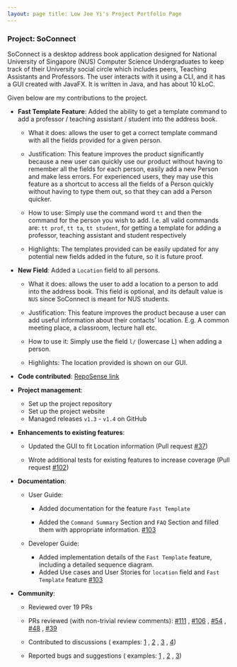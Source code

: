 ```yaml
---
layout: page title: Low Joe Yi's Project Portfolio Page
---
```


### Project: SoConnect

SoConnect is a desktop address book application designed for National University of Singapore (NUS) Computer Science
Undergraduates to keep track of their University social circle which includes peers, Teaching Assistants and Professors.
The user interacts with it using a CLI, and it has a GUI created with JavaFX. It is written in Java, and has about 10
kLoC.

Given below are my contributions to the project.

* **Fast Template Feature**: Added the ability to get a template command to add a professor / teaching assistant /
  student into the address book.

    * What it does: allows the user to get a correct template command with all the fields provided for a given person.

    * Justification: This feature improves the product significantly because a new user can quickly use our product
      without having to remember all the fields for each person, easily add a new Person and make less errors. For
      experienced users, they may use this feature as a shortcut to access all the fields of a Person quickly without
      having to type them out, so that they can add a Person quicker.

    * How to use: Simply use the command word `tt` and then the command for the person you wish to add. I.e. all valid
      commands are: `tt prof`, `tt ta`, `tt student`, for getting a template for adding a professor, teaching assistant
      and student respectively

    * Highlights: The templates provided can be easily updated for any potential new fields added in the future, so it
      is future proof.


* **New Field**: Added a `Location` field to all persons.

    * What it does: allows the user to add a location to a person to add into the address book. This field is optional,
      and its default value is `NUS` since SoConnect is meant for NUS students.

    * Justification: This feature improves the product because a user can add useful information about their contacts'
      location. E.g. A common meeting place, a classroom, lecture hall etc.

    * How to use it: Simply use the field `l/` (lowercase L) when adding a person.

    * Highlights: The location provided is shown on our GUI.


* **Code
  contributed**: [RepoSense link](https://nus-cs2103-ay2223s1.github.io/tp-dashboard/?search=%20AY2223S1-CS2103T-W08-3&sort=groupTitle&sortWithin=title&timeframe=commit&mergegroup=&groupSelect=groupByRepos&breakdown=true&checkedFileTypes=docs~functional-code~test-code~other&since=2022-09-16&tabOpen=true&tabType=authorship&zFR=false&tabAuthor=JJoeYi&tabRepo=AY2223S1-CS2103T-W08-3%2Ftp%5Bmaster%5D&authorshipIsMergeGroup=false&authorshipFileTypes=docs~functional-code~test-code&authorshipIsBinaryFileTypeChecked=false&authorshipIsIgnoredFilesChecked=false)


* **Project management**:

    * Set up the project repository
    * Set up the project website
    * Managed releases `v1.3` - `v1.4` on GitHub


* **Enhancements to existing features**:

    * Updated the GUI to fit Location information (Pull
      request [\#37](https://github.com/AY2223S1-CS2103T-W08-3/tp/pull/37))

    * Wrote additional tests for existing features to increase coverage (Pull
      request [\#102](https://github.com/AY2223S1-CS2103T-W08-3/tp/pull/102))


* **Documentation**:

    * User Guide:

        * Added documentation for the feature `Fast Template`

        * Added the `Command Summary` Section and `FAQ` Section and filled them with appropriate
          information. [\#103](https://github.com/AY2223S1-CS2103T-W08-3/tp/pull/103)

    * Developer Guide:

        * Added implementation details of the `Fast Template` feature, including a detailed sequence diagram.
        * Added Use cases and User Stories for `location` field and `Fast Template`
          feature [\#103](https://github.com/AY2223S1-CS2103T-W08-3/tp/pull/103)


* **Community**:

    * Reviewed over 19 PRs

    * PRs reviewed (with non-trivial review comments): [\#111](https://github.com/AY2223S1-CS2103T-W08-3/tp/pull/111)
      , [\#106](https://github.com/AY2223S1-CS2103T-W08-3/tp/pull/106)
      , [\#54](https://github.com/AY2223S1-CS2103T-W08-3/tp/pull/54)
      , [\#48](https://github.com/AY2223S1-CS2103T-W08-3/tp/pull/48)
      , [\#39](https://github.com/AY2223S1-CS2103T-W08-3/tp/pull/39)

    * Contributed to discussions (
      examples: [1](https://github.com/AY2223S1-CS2103T-W08-3/tp/pull/37#discussion_r986722158)
      , [2](https://github.com/AY2223S1-CS2103T-W08-3/tp/pull/106#discussion_r1005330464)
      , [3](https://github.com/AY2223S1-CS2103T-W08-3/tp/pull/39#discussion_r986739463)
      , [4](https://github.com/AY2223S1-CS2103T-W08-3/tp/pull/37#discussion_r986723329))

    * Reported bugs and suggestions (
      examples: [1](https://github.com/AY2223S1-CS2103T-W08-3/tp/pull/111)
      , [2](https://github.com/AY2223S1-CS2103T-W08-3/tp/pull/54#discussion_r996404612)
      , [3](https://github.com/AY2223S1-CS2103T-W08-3/tp/pull/39#discussion_r986739463))
